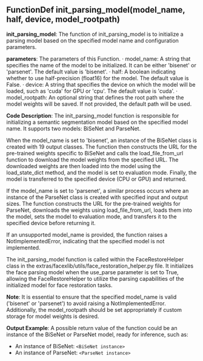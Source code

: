 ## FunctionDef init_parsing_model(model_name, half, device, model_rootpath)
**init_parsing_model**: The function of init_parsing_model is to initialize a parsing model based on the specified model name and configuration parameters.

**parameters**: The parameters of this Function.
· model_name: A string that specifies the name of the model to be initialized. It can be either 'bisenet' or 'parsenet'. The default value is 'bisenet'.
· half: A boolean indicating whether to use half-precision (float16) for the model. The default value is False.
· device: A string that specifies the device on which the model will be loaded, such as 'cuda' for GPU or 'cpu'. The default value is 'cuda'.
· model_rootpath: An optional string that defines the root path where the model weights will be saved. If not provided, the default path will be used.

**Code Description**: The init_parsing_model function is responsible for initializing a semantic segmentation model based on the specified model name. It supports two models: BiSeNet and ParseNet. 

When the model_name is set to 'bisenet', an instance of the BiSeNet class is created with 19 output classes. The function then constructs the URL for the pre-trained weights specific to BiSeNet and calls the load_file_from_url function to download the model weights from the specified URL. The downloaded weights are then loaded into the model using the load_state_dict method, and the model is set to evaluation mode. Finally, the model is transferred to the specified device (CPU or GPU) and returned.

If the model_name is set to 'parsenet', a similar process occurs where an instance of the ParseNet class is created with specified input and output sizes. The function constructs the URL for the pre-trained weights for ParseNet, downloads the weights using load_file_from_url, loads them into the model, sets the model to evaluation mode, and transfers it to the specified device before returning it.

If an unsupported model_name is provided, the function raises a NotImplementedError, indicating that the specified model is not implemented.

The init_parsing_model function is called within the FaceRestoreHelper class in the extras/facexlib/utils/face_restoration_helper.py file. It initializes the face parsing model when the use_parse parameter is set to True, allowing the FaceRestoreHelper to utilize the parsing capabilities of the initialized model for face restoration tasks.

**Note**: It is essential to ensure that the specified model_name is valid ('bisenet' or 'parsenet') to avoid raising a NotImplementedError. Additionally, the model_rootpath should be set appropriately if custom storage for model weights is desired.

**Output Example**: A possible return value of the function could be an instance of the BiSeNet or ParseNet model, ready for inference, such as:
- An instance of BiSeNet: `<BiSeNet instance>`
- An instance of ParseNet: `<ParseNet instance>`
